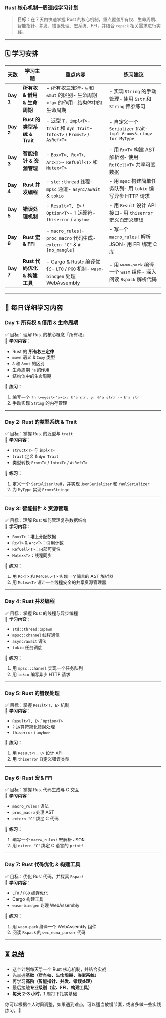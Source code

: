 ### **Rust 核心机制一周速成学习计划**

> **目标**：在 7 天内快速掌握 Rust 的核心机制，重点覆盖所有权、生命周期、智能指针、并发、错误处理、宏系统、FFI，并结合 `repack` 相关需求进行实践。

---

## **🗓 学习安排**

| **天数**    | **学习主题**               | **重点内容**                                                                      | **练习建议**                                                   |
| --------- | ---------------------- | ----------------------------------------------------------------------------- | ---------------------------------------------------------- |
| **Day 1** | **所有权 & 借用 & 生命周期**    | - 所有权三定律- `&` 和 `&mut` 的区别- 生命周期 `<'a>` 的作用- 结构体中的生命周期                        | - 实现 `String` 的手动管理- 使用 `&str` 和 `String` 传参练习             |
| **Day 2** | **Rust 的类型系统 & Trait** | - 泛型 `T`，`impl<T>`- `trait` 和 `dyn Trait`- `Into<T>` / `From<T>` / `AsRef<T>` | - 自定义一个 `Serializer` trait- `impl From<String> for MyType` |
| **Day 3** | **智能指针 & 资源管理**        | - `Box<T>`、`Rc<T>`、`Arc<T>`- `RefCell<T>` 和 `Mutex<T>`                        | - 用 `Rc<T>` 构建 AST 解析器- 使用 `RefCell<T>` 共享可变数据             |
| **Day 4** | **Rust 并发编程**          | - `std::thread` 线程- `mpsc` 通道- `async/await` & `tokio`                        | - 用 `mpsc` 构建简单任务队列- 用 `tokio` 编写异步 HTTP 请求                |
| **Day 5** | **错误处理机制**             | - `Result<T, E>` / `Option<T>`- `?` 运算符- `thiserror` / `anyhow`               | - 用 `Result` 设计 API 接口- 用 `thiserror` 定义自定义错误              |
| **Day 6** | **Rust 宏 & FFI**       | - `macro_rules!`- `proc_macro` 代码生成- `extern "C"` & `#[no_mangle]`            | - 写一个 `macro_rules!` 解析 JSON- 用 FFI 绑定 C 库                 |
| **Day 7** | **Rust 代码优化 & 构建工具**   | - Cargo & Rustc 编译优化- `LTO` / `PGO` 机制- `wasm-bindgen` 处理 WebAssembly         | - 用 `wasm-pack` 编译一个 `wasm` 组件- 深入阅读 `Rspack` 解析代码         |

---

## **📖 每日详细学习内容**

### **Day 1: 所有权 & 借用 & 生命周期**

✅ 目标：理解 Rust 的核心概念「所有权」  
📌 **学习内容**：

- Rust 的 **所有权三定律**
- `move` 语义 & `Copy` 类型
- `&` 和 `&mut` 的区别
- 生命周期 `'a` 的作用
- 结构体中的生命周期

📝 **练习：**

1. 编写一个 `fn longest<'a>(x: &'a str, y: &'a str) -> &'a str`
2. 手动实现 `String` 的内存管理

---

### **Day 2: Rust 的类型系统 & Trait**

✅ 目标：掌握 Rust 的泛型与 `trait`  
📌 **学习内容**：

- `struct<T>` 与 `impl<T>`
- `trait` 定义 & `dyn Trait`
- 类型转换 `From<T>` / `Into<T>` / `AsRef<T>`

📝 **练习：**

1. 定义一个 `Serializer` trait，并实现 `JsonSerializer` 和 `YamlSerializer`
2. 为 `MyType` 实现 `From<String>`

---

### **Day 3: 智能指针 & 资源管理**

✅ 目标：理解 Rust 如何管理复杂数据结构  
📌 **学习内容**：

- `Box<T>`：堆上分配数据
- `Rc<T>` & `Arc<T>`：引用计数
- `RefCell<T>`：内部可变性
- `Mutex<T>`：线程同步

📝 **练习：**

1. 用 `Rc<T>` 和 `RefCell<T>` 实现一个简单的 AST 解析器
2. 用 `Mutex<T>` 设计一个线程安全的共享资源管理器

---

### **Day 4: Rust 并发编程**

✅ 目标：掌握 Rust 的线程与异步编程  
📌 **学习内容**：

- `std::thread::spawn`
- `mpsc::channel` 线程通信
- `async/await` 语法
- `tokio` 任务调度

📝 **练习：**

1. 用 `mpsc::channel` 实现一个任务队列
2. 用 `tokio` 编写异步 HTTP 请求

---

### **Day 5: Rust 的错误处理**

✅ 目标：掌握 `Result<T, E>` 机制  
📌 **学习内容**：

- `Result<T, E>` / `Option<T>`
- `?` 运算符简化错误处理
- `thiserror` / `anyhow`

📝 **练习：**

1. 用 `Result<T, E>` 设计 API
2. 用 `thiserror` 自定义错误类型

---

### **Day 6: Rust 宏 & FFI**

✅ 目标：掌握 Rust 代码生成与 C 交互  
📌 **学习内容**：

- `macro_rules!` 语法
- `proc_macro` 处理 AST
- `extern "C"` 绑定 C 代码

📝 **练习：**

1. 编写一个 `macro_rules!` 宏解析 JSON
2. 用 `extern "C"` 绑定 C 语言的 `printf`

---

### **Day 7: Rust 代码优化 & 构建工具**

✅ 目标：优化 Rust 代码，并探索 `Rspack`  
📌 **学习内容**：

- `LTO` / `PGO` 编译优化
- Cargo 构建工具
- `wasm-bindgen` 处理 WebAssembly

📝 **练习：**

1. 用 `wasm-pack` 编译一个 WebAssembly 组件
2. 阅读 `Rspack` 的 `swc_ecma_parser` 代码

---

## **⏳ 总结**

- 这个计划每天学一个 Rust 核心机制，并结合实战
- 先掌握**基础（所有权、生命周期、类型系统）**
- 再学习**高阶（智能指针、并发、错误处理）**
- 最后接触**专业级别（宏、FFI、构建工具）**
- **每天 2-3 小时**，1 周打下扎实基础

你可以根据个人时间调整，如果遇到难点，可以适当放慢节奏，或者多做一些实践练习。🚀